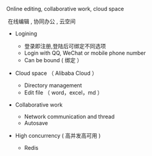 Online editing, collaborative work, cloud space

​     在线编辑     ,       协同办公            ,    云空间 

- Logining
  - 登录即注册,登陆后可绑定不同选项
  - Login with QQ, WeChat or mobile phone number
  - Can be bound ( 绑定 ）

- Cloud space  （ Alibaba Cloud ）
  - Directory management 
  - Edit file （ word，excel，md ）

- Collaborative work
  - Network communication and thread
  - Autosave 

- High concurrency  ( 高并发高可用 )
  - Redis 





